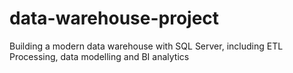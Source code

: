 # data-warehouse-project
Building a modern data warehouse with SQL Server, including ETL Processing, data modelling and BI analytics

